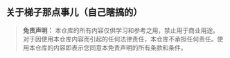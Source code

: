 ## 关于梯子那点事儿（自己瞎搞的）

> **免责声明：**
>本仓库的所有内容仅供学习和参考之用，禁止用于商业用途。对于因使用本仓库内容而引起的任何法律责任，本仓库不承担任何责任。使用本仓库的内容即表示您同意本免责声明的所有条款和条件。